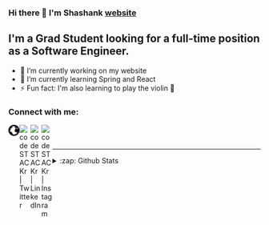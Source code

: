 ### Hi there 👋 I'm Shashank [website]

## I'm a Grad Student looking for a full-time position as a Software Engineer.

- 🔭 I’m currently working on my website
- 🌱 I’m currently learning Spring and React
- ⚡ Fun fact: I'm also learning to play the violin 🎻

### Connect with me:

[<img align="left" alt="codeSTACKr.com" width="22px" src="https://raw.githubusercontent.com/iconic/open-iconic/master/svg/globe.svg" />][website]
[<img align="left" alt="codeSTACKr | Twitter" width="22px" src="https://cdn.jsdelivr.net/npm/simple-icons@v3/icons/twitter.svg" />][twitter]
[<img align="left" alt="codeSTACKr | LinkedIn" width="22px" src="https://cdn.jsdelivr.net/npm/simple-icons@v3/icons/linkedin.svg" />][linkedin]
[<img align="left" alt="codeSTACKr | Instagram" width="22px" src="https://cdn.jsdelivr.net/npm/simple-icons@v3/icons/instagram.svg" />][instagram]

[website]: https://pshashank.com
[twitter]: https://twitter.com/ShankIsHere
[instagram]: https://www.instagram.com/the_shashank.p/
[linkedin]: https://www.linkedin.com/in/shashank-penukonda/

<br />
<br />

---

<details>
  <summary>:zap: Github Stats</summary>

  <img align="left" alt="pShashank's Github Stats" src="https://github-readme-stats.pShashank.vercel.app/api?username=pShashank&show_icons=true&hide_border=true" />

</details>
